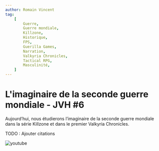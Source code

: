 ```yaml
---
author: Romain Vincent
tag:
    [
        Guerre,
        Guerre mondiale,
        Killzone,
        Historique,
        FPS,
        Guerilla Games,
        Narration,
        Valkyria Chronicles,
        Tactical RPG,
        Masculinité,
    ]
---
```


# L'imaginaire de la seconde guerre mondiale - JVH #6

Aujourd’hui, nous étudierons l’imaginaire de la seconde guerre mondiale dans la série Killzone et dans le premier Valkyria Chronicles.

TODO : Ajouter citations

![youtube](https://www.youtube.com/watch?v=S5BlBtLy5jY)

